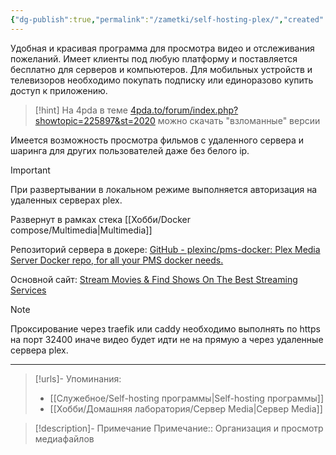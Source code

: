 ```yaml
---
{"dg-publish":true,"permalink":"/zametki/self-hosting-plex/","created":"2024-09-02 01:11","updated":"2024-10-09T19:53:31+03:00"}
---
```


Удобная и красивая программа для просмотра видео и отслеживания пожеланий. Имеет клиенты под любую платформу и поставляется бесплатно для серверов и компьютеров. Для мобильных устройств и телевизоров необходимо покупать подписку или единоразово купить доступ к приложению.

> [!hint]
> На 4pda в теме [4pda.to/forum/index.php?showtopic=225897&st=2020](https://4pda.to/forum/index.php?showtopic=225897&st=2020) можно скачать "взломанные" версии

Имеется возможность просмотра фильмов с удаленного сервера и шаринга для других пользователей даже без белого ip.

> [!important]
> При развертывании в локальном режиме выполняется авторизация на удаленных серверах plex.

Развернут в рамках стека [[Хобби/Docker compose/Multimedia\|Multimedia]]

Репозиторий сервера в докере: [GitHub - plexinc/pms-docker: Plex Media Server Docker repo, for all your PMS docker needs.](https://github.com/plexinc/pms-docker)

Основной сайт: [Stream Movies & Find Shows On The Best Streaming Services](https://www.plex.tv/)

> [!note]
> Проксирование через traefik или caddy необходимо выполнять по https на порт 32400 иначе видео будет идти не на прямую а через удаленные сервера plex.

---
> [!urls]- Упоминания:
> - [[Служебное/Self-hosting программы\|Self-hosting программы]]
> - [[Хобби/Домашняя лаборатория/Сервер Media\|Сервер Media]]

> [!description]- Примечание
> Примечание:: Организация и просмотр медиафайлов
